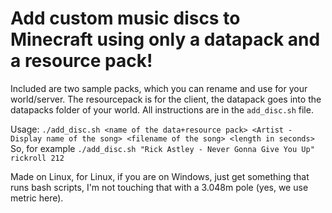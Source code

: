 # Add custom music discs to Minecraft using only a datapack and a resource pack!

Included are two sample packs, which you can rename and use for your world/server. The resourcepack is for the client, the datapack goes into the datapacks folder of your world. All instructions are in the `add_disc.sh` file.

Usage: ```./add_disc.sh <name of the data+resource pack> <Artist - Display name of the song> <filename of the song> <length in seconds>```
So, for example ```./add_disc.sh "Rick Astley - Never Gonna Give You Up" rickroll 212```

Made on Linux, for Linux, if you are on Windows, just get something that runs bash scripts, I'm not touching that with a 3.048m pole (yes, we use metric here).
